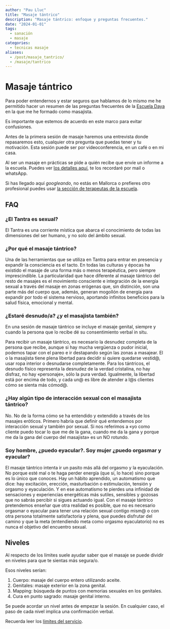 ```yaml
---
author: "Pau Lluc"
title: "Masaje tántrico"
description: "Masaje tántrico: enfoque y preguntas frecuentes."
date: "2024-01-01"
tags: 
  - sanación
  - masaje
categories:
  - tecnicas masaje
aliases:
  - /post/masaje_tantrico/
  - /masaje/tantrico
---
```

# Masaje tántrico

Para poder entendernos y estar seguros que hablamos de lo mismo me he permitido hacer un resumen de las preguntas
frecuentes de la [Escuela Daya](https://escueladaya.com/faqs/) en la que me he formado como masajista.

Es importante que estemos de acuerdo en este marco para evitar confusiones.

Antes de la primera sesión de masaje haremos una entrevista donde repasaremos esto, cualquier otra pregunta que puedas
tener y tu motivación. Esta sesión puede ser por videoconferencia, en un café o en mi casa.

Al ser un masaje en prácticas se pide a quién recibe que envíe un informe a la escuela. Puedes
ver [los detalles aquí](https://vermarodriguez.com/el-jardin-tantrico/), te los recordaré por mail o whatsApp.

Si has llegado aquí _googleando_, no estás en Mallorca o prefieres otro profesional puedes
usar [la sección de terapeutas de la escuela](https://escueladaya.com/terapeutas/).

## FAQ

### ¿El Tantra es sexual?

El Tantra es una corriente mística que abarca el conocimiento de todas las dimensiones del ser humano, y no solo del
ámbito sexual.

### ¿Por qué el masaje tántrico?

Una de las herramientas que se utiliza en Tantra para entrar en presencia y expandir la consciencia es el tacto. En
todas las culturas y épocas ha existido el masaje de una forma más o menos terapéutica, pero siempre imprescindible. La
particularidad que hace diferente al masaje tántrico del resto de masajes es el movimiento consciente e integración de
la energía sexual a través del masaje en zonas erógenas que, sin distinción, son una parte más del cuerpo que, además,
generan mogollón de energía para expandir por todo el sistema nervioso, aportando infinitos beneficios para la salud
física, emocional y mental.

### ¿Estaré desnudo/a? ¿y el masajista también?

En una sesión de masaje tántrico se incluye el masaje genital, siempre y cuando la persona que lo recibe dé su
consentimiento verbal in situ.

Para recibir un masaje tántrico, es necesario la desnudez completa de la persona que recibe, aunque si hay mucha
vergüenza o pudor inicial, podemos tapar con el pareo e ir destapando según las zonas a masajear. El o la masajista
tiene plena libertad para decidir si quiere quedarse vestid@, usar ropa interior o desnudarse completamente. Para los
tántricos, el desnudo físico representa la desnudez de la verdad cristalina, no hay disfraz, no hay «personaje», sólo la
pura verdad. Igualmente, la libertad está por encima de todo, y cada un@ es libre de atender a l@s clientes cómo se
sienta más cómod@.

### ¿Hay algún tipo de interacción sexual con el masajista tántrico?

No. No de la forma cómo se ha entendido y extendido a través de los masajes eróticos. Primero habría que definir qué
entendemos por interacción sexual y también por sexual. Si nos referimos a «yo como cliente puedo tocar lo que me de la
gana, cuando me da la gana y porque me da la gana del cuerpo del masajista» es un NO rotundo.

### Soy hombre, ¿puedo eyacular?. Soy mujer ¿puedo orgasmar y eyacular?

El masaje tántrico intenta ir un pasito más allá del orgasmo y la eyaculación. No porque esté mal o te haga perder
energía (que sí, lo hace) sino porque es lo único que conoces. Hay un hábito aprendido, un automatismo que dice: hay
excitación, erección, masturbación o estimulación, tensión y orgasmo y eyaculación. Y en ese automatismo te pierdes una
infinidad de sensaciones y experiencias energéticas más sutiles, sensibles y gozosas que no sabrás percibir si sigues
actuando igual. Con el masaje tántrico pretendemos enseñar que otra realidad es posible, que no es necesario orgasmar o
eyacular para tener una relación sexual contigo mism@ o con otra persona totalmente satisfactoria y plena, que puedes
disfrutar del camino y que la meta (entendiendo meta como orgasmo eyaculatorio) no es nunca el objetivo del encuentro
sexual.

## Niveles

Al respecto de los límites suele ayudar saber que el masaje se puede dividir en niveles para que te sientas más
segura/o.

Esos niveles serían:

1. Cuerpo: masaje del cuerpo entero utilizando aceite.
2. Genitales: masaje exterior en la zona genital.
3. Mapping: búsqueda de puntos con memorias sexuales en los genitales.
4. Cura en punto sagrado: masaje genital interno.

Se puede acordar un nivel antes de empezar la sesión. En cualquier caso, el paso de cada nivel implica una confirmación
verbal.

Recuerda leer los [límites del servicio](/servicios/#límites-del-servicio).
